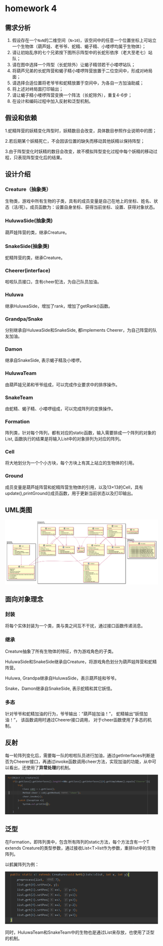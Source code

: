 # homework 4

## 需求分析

1. 假设存在一个`NxN`的二维空间（`N>10`)，该空间中的任意一个位置坐标上可站立一个生物体（葫芦娃、老爷爷、蛇精、蝎子精、小喽啰均属于生物体）；
2. 请让初始乱序的七个兄弟按下图所示阵型中的长蛇形依序（老大至老七）站队；
3. 请在图中选择一个阵型（长蛇除外）让蝎子精领若干小喽啰站队；
4. 将葫芦兄弟的长蛇阵营和蝎子精小喽啰阵营放置于二位空间中，形成对峙局面；
5. 请选择合适位置将老爷爷和蛇精放置于空间中，为各自一方加油助威；
6. 将上述对峙局面打印输出；
7. 请让蝎子精小喽啰阵营变换一个阵法（长蛇除外），重复4-6步；
8. 在设计和编码过程中加入反射和泛型机制。

## 假设和依赖

​	1.蛇精阵营的妖精变化阵型时，妖精数目会改变，具体数目参照作业说明中的图；

​	2.若后期某个妖精死亡，不会因该位置的缺失而移动其他妖精以保持阵型；

​	3.由于阵型变化时妖精的数目会改变，故不模拟阵型变化过程中每个妖精的移动过程，只表现阵型变化后的结果。

## 设计介绍

### Creature（抽象类）

生物类，游戏中所有生物的子类，具有的成员变量是自己在地上的坐标、姓名、状态（活/死）。成员函数为：设置自身坐标、获得当前坐标、设置、获得对象状态。

### HuluwaSide(抽象类)

葫芦娃阵营的类，继承Creature。

### SnakeSide(抽象类)

蛇精阵营的类，继承Creature。

### Cheerer(interface)

啦啦队员接口，含有cheer犯法，为自己队员加油。

### Huluwa

继承HuluwaSide，增加了rank，增加了getRank()函数。

### Grandpa/Snake

分别继承自HuluwaSide和SnakeSide, 都implements Cheerer，为自己阵营的队友加油。

### Damon

继承自SnakeSide, 表示蝎子精及小喽啰。

### HuluwaTeam

由葫芦娃兄弟和爷爷组成，可以完成作业要求中的排序操作。

### SnakeTeam

由蛇精、蝎子精、小喽啰组成，可以完成阵列的变换操作。

### Formation

阵列类，针对每个阵列，都有对应的static函数，输入需要排成一个阵列的对象的List, 函数执行的结果是将输入List中的对象排列为对应的阵列。

### Cell

将大地划分为一个个小方块，每个方块上有其上站立的生物体的引用。

### Ground

成员变量是葫芦娃阵营和蛇精阵营生物体的引用，以及13$\times$13的Cell，具有update(),printGround()成员函数，用于更新当前状态以及打印输出。

## UML类图

![1569574252548](./figures/uml.png)

## 面向对象理念

### 封装

将每个实体封装为一个类，类与类之间互不干扰，通过接口函数传递消息。

### 继承

Creature抽象了所有生物体的特征，作为游戏角色的子类。

HuluwaSide和SnakeSide继承自Creature，将游戏角色划分为葫芦娃阵营和蛇精阵营。

Huluwa, Grandpa继承自HuluwaSide，表示葫芦娃和爷爷。

Snake，Damon继承自SnakeSide, 表示蛇精和其它妖怪。

### 多态

针对爷爷和蛇精加油的行为，爷爷输出：“葫芦娃加油！”， 蛇精输出“妖怪加油！”， 该函数调用时通过Cheerer接口调用， 对于cheer函数使用了多态的机制。

## 反射

每一轮阵列变化后，需要每一队的啦啦队员进行加油，通过getInterfaces判断是否为Cheerer接口，再通过invoke函数调用cheer方法，实现加油的功能，从中可以看出，还使用了**异常处理**的机制。

![image-20191121191318247](./figures/reflection.PNG)

## 泛型

在Formation，即阵列类中，包含所有阵列的static方法，每个方法含有一个T extends Creature的类型参数，通过接收List\<T\>list作为参数，重排list中的生物阵列。

以鹤翼阵列为例：

![image-20191121192027424](./figures/heYi.PNG)

同时，HuluwaTeam和SnakeTeam中的生物也是通过List来存放，也使用了泛型的机制。

